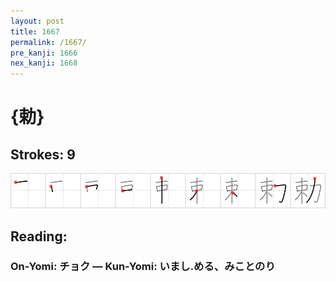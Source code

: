 ```yaml
---
layout: post
title: 1667
permalink: /1667/
pre_kanji: 1666
nex_kanji: 1668
---
```


# {勅}

## Strokes: 9

<div class="stroke"><img src="../images/E58B85.png" /></div>

## Reading:

### On-Yomi: チョク &mdash; Kun-Yomi: いまし.める、みことのり
